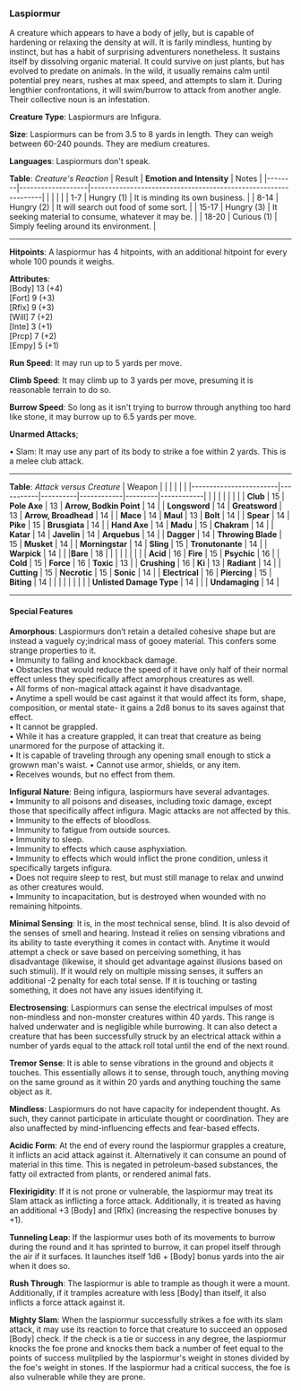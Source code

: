 ### Laspiormur
A creature which appears to have a body of jelly, but is capable of hardening or relaxing the density at will. It is farily mindless, hunting by instinct, but has a habit of surprising adventurers nonetheless. It sustains itself by dissolving organic material. It could survive on just plants, but has evolved to predate on animals. In the wild, it usually remains calm until potential prey nears, rushes at max speed, and attempts to slam it. During lengthier confrontations, it will swim/burrow to attack from another angle. Their collective noun is an infestation.

**Creature Type**: Laspiormurs are Infigura.

**Size**: Laspiormurs can be from 3.5 to 8 yards in length. They can weigh between 60-240 pounds. They are medium creatures.

**Languages**: Laspiormurs don't speak.

**Table**: *Creature's Reaction*
| Result | **Emotion and Intensity** | Notes                                                  |
|--------|-------------------|----------------------------------------------------------------|
|        |                                                |                                   |
|  1-7   | Hungry (1) | It is minding its own business.   |
|  8-14  | Hungry (2)  | It will search out food of some sort. |
|  15-17 | Hungry (3)  | It seeking material to consume, whatever it may be. |
|  18-20 | Curious (1) | Simply feeling around its environment. |

-----

**Hitpoints**: A laspiormur has 4 hitpoints, with an additional hitpoint for every whole 100 pounds it weighs.

**Attributes**:  
[Body] 13 (+4)  
[Fort] 9  (+3)  
[Rflx] 9  (+3)  
[Will] 7  (+2)  
[Inte] 3  (+1)  
[Prcp] 7  (+2)  
[Empy] 5  (+1)  

**Run Speed**: It may run up to 5 yards per move.

**Climb Speed**: It may climb up to 3 yards per move, presuming it is reasonable terrain to do so.

**Burrow Speed**: So long as it isn't trying to burrow through anything too hard like stone, it may burrow up to 6.5 yards per move.

**Unarmed Attacks**;

 • Slam: It may use any part of its body to strike a foe within 2 yards. This is a melee club attack.
 
---------------------

**Table**: *Attack versus Creature*
| Weapon                 |          |            |         |            |         |
|------------------------|-----------|----------|------------|---------|------------|
|                        |          |            |         |            |         |
| **Club**                   | 15   | **Pole Axe**         | 13     | **Arrow, Bodkin Point**    | 14    |
| **Longsword**              | 14    | **Greatsword**      | 13     | **Arrow, Broadhead**    | 14    |
| **Mace**                   | 14    | **Maul**            | 13     | **Bolt** | 14    |
| **Spear**                  | 14     | **Pike**           | 15     | **Brusgiata** | 14     |
| **Hand Axe**               | 14     | **Madu**           | 15     | **Chakram** | 14    |
| **Katar**                  | 14     | **Javelin**        | 14     | **Arquebus** | 14    |
| **Dagger**                 | 14     | **Throwing Blade** | 15     | **Musket** | 14    |
| **Morningstar**            | 14     | **Sling**          | 15     | **Tronutonante** | 14    |
| **Warpick**                | 14     |             |                |**Bare**           |   18   |
|                        |           |          |            |         |            |
| **Acid**                   | 16     | **Fire** | 15     | **Psychic** | 16     |
| **Cold**                   | 15     | **Force** | 16     | **Toxic**  | 13     |
| **Crushing**               | 16     | **Ki** | 13     | **Radiant** | 14     |
| **Cutting**                | 15     | **Necrotic** | 15     | **Sonic** | 14    |
| **Electrical**             | 16     | **Piercing** | 15     | **Biting** | 14    |
|                        |           |          |            |         |            |
| **Unlisted Damage Type** | 14 |    |     | **Undamaging** | 14 |

---------------------

#### Special Features 

**Amorphous**: Laspiormurs don’t retain a detailed cohesive shape but are instead a vaguely cy;indrical mass of gooey material. This confers some strange properties to it.  
 • Immunity to falling and knockback damage.  
 • Obstacles that would reduce the speed of it have only half of their normal effect unless they specifically affect amorphous creatures as well.  
 • All forms of non-magical attack against it have disadvantage.  
 • Anytime a spell would be cast against it that would affect its form, shape, composition, or mental state- it gains a 2d8 bonus to its saves against that effect.  
 • It cannot be grappled.  
 • While it has a creature grappled, it can treat that creature as being unarmored for the purpose of attacking it.  
 • It is capable of traveling through any opening small enough to stick a growwn man's waist.
 • Cannot use armor, shields, or any item.   
 • Receives wounds, but no effect from them.

 **Infigural Nature**: Being infigura, laspiormurs have several advantages.  
 • Immunity to all poisons and diseases, including toxic damage, except those that specifically affect infigura. Magic attacks are not affected by this.  
 • Immunity to the effects of bloodloss.  
 • Immunity to fatigue from outside sources.  
 • Immunity to sleep.  
 • Immunity to effects which cause asphyxiation.  
 • Immunity to effects which would inflict the prone condition, unless it specifically targets infigura.  
 • Does not require sleep to rest, but must still manage to relax and unwind as other creatures would.  
 • Immunity to incapacitation, but is destroyed when wounded with no remaining hitpoints.

**Minimal Sensing**: It is, in the most technical sense, blind. It is also devoid of the senses of smell and hearing. Instead it relies on sensing vibrations and its ability to taste everything it comes in contact with. Anytime it would attempt a check or save based on perceiving something, it has disadvantage (likewise, it should get advantage against illusions based on such stimuli). If it would rely on multiple missing senses, it suffers an additional -2 penalty for each total sense. If it is touching or tasting something, it does not have any issues identifying it.

**Electrosensing**: Laspiormurs can sense the electrical impulses of most non-mindless and non-monster creatures within 40 yards. This range is halved underwater and is negligible while burrowing. It can also detect a creature that has been successfully struck by an electrical attack within a number of yards equal to the attack roll total until the end of the next round.

**Tremor Sense**: It is able to sense vibrations in the ground and objects it touches. This essentially allows it to sense, through touch, anything moving on the same ground as it within 20 yards and anything touching the same object as it.

**Mindless**: Laspiormurs do not have capacity for independent thought. As such, they cannot participate in articulate thought or coordination. They are also unaffected by mind-influencing effects and fear-based effects.

**Acidic Form**: At the end of every round the laspiormur grapples a creature, it inflicts an acid attack against it. Alternatively it can consume an pound of material in this time. This is negated in petroleum-based substances, the fatty oil extracted from plants, or rendered animal fats.

**Flexirigidity**: If it is not prone or vulnerable, the laspiormur may treat its Slam attack as inflicting a force attack. Additionally, it is treated as having an additional +3 [Body] and [Rflx] (increasing the respective bonuses by +1).

**Tunneling Leap**: If the laspiormur uses both of its movements to burrow during the round and it has sprinted to burrow, it can propel itself through the air if it surfaces. It launches itself 1d6 + [Body] bonus yards into the air when it does so.

**Rush Through**: The laspiormur is able to trample as though it were a mount. Additionally, if it tramples acreature with less [Body] than itself, it also inflicts a force attack against it.

**Mighty Slam**: When the laspiormur successfully strikes a foe with its slam attack, it may use its reaction to force that creature to succeed an opposed [Body] check. If the check is a tie or success in any degree, the laspiormur knocks the foe prone and knocks them back a number of feet equal to the points of success mulitplied by the laspiormur's weight in stones divided by the foe's weight in stones. If the laspiormur had a critical success, the foe is also vulnerable while they are prone.
